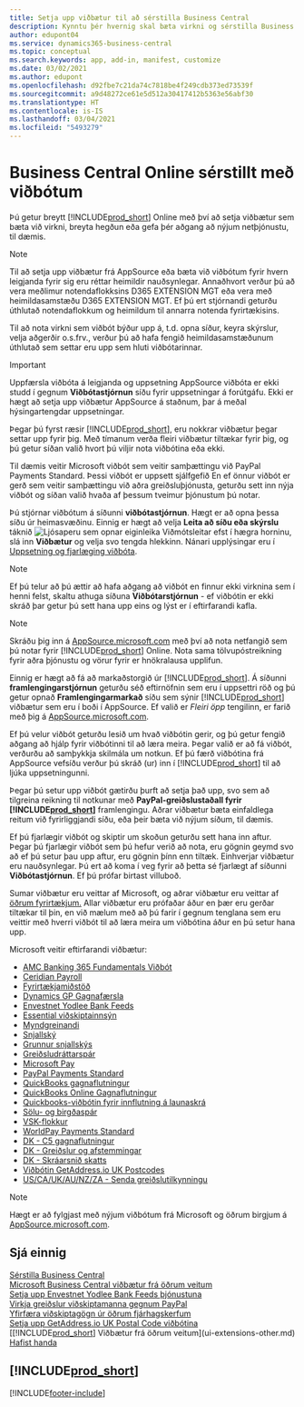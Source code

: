 ```yaml
---
title: Setja upp viðbætur til að sérstilla Business Central
description: Kynntu þér hvernig skal bæta virkni og sérstilla Business Central með því að setja upp viðbætur.
author: edupont04
ms.service: dynamics365-business-central
ms.topic: conceptual
ms.search.keywords: app, add-in, manifest, customize
ms.date: 03/02/2021
ms.author: edupont
ms.openlocfilehash: d92fbe7c21da74c7818be4f249cdb373ed73539f
ms.sourcegitcommit: a9d48272ce61e5d512a30417412b5363e56abf30
ms.translationtype: HT
ms.contentlocale: is-IS
ms.lasthandoff: 03/04/2021
ms.locfileid: "5493279"
---
```

# <a name="customizing-business-central-online-using-extensions"></a>Business Central Online sérstillt með viðbótum

Þú getur breytt [!INCLUDE[prod_short](includes/prod_short.md)] Online með því að setja viðbætur sem bæta við virkni, breyta hegðun eða gefa þér aðgang að nýjum netþjónustu, til dæmis.

> [!NOTE]
> Til að setja upp viðbætur frá AppSource eða bæta við viðbótum fyrir hvern leigjanda fyrir sig eru réttar heimildir nauðsynlegar. Annaðhvort verður þú að vera meðlimur notendaflokksins D365 EXTENSION MGT eða vera með heimildasamstæðu D365 EXTENSION MGT. Ef þú ert stjórnandi geturðu úthlutað notendaflokkum og heimildum til annarra notenda fyrirtækisins.

Til að nota virkni sem viðbót býður upp á, t.d. opna síður, keyra skýrslur, velja aðgerðir o.s.frv., verður þú að hafa fengið heimildasamstæðunum úthlutað sem settar eru upp sem hluti viðbótarinnar.

> [!IMPORTANT]  
> Uppfærsla viðbóta á leigjanda og uppsetning AppSource viðbóta er ekki studd í gegnum **Viðbótastjórnun** síðu fyrir uppsetningar á forútgáfu. Ekki er hægt að setja upp viðbætur AppSource á staðnum, þar á meðal hýsingartengdar uppsetningar.

Þegar þú fyrst ræsir [!INCLUDE[prod_short](includes/prod_short.md)], eru nokkrar viðbætur þegar settar upp fyrir þig. Með tímanum verða fleiri viðbætur tiltækar fyrir þig, og þú getur síðan valið hvort þú viljir nota viðbótina eða ekki.

Til dæmis veitir Microsoft viðbót sem veitir samþættingu við PayPal Payments Standard. Þessi viðbót er uppsett sjálfgefið
En ef önnur viðbót er gerð sem veitir samþættingu við aðra greiðsluþjónusta, geturðu sett inn nýja viðbót og síðan valið hvaða af þessum tveimur þjónustum þú notar.  

Þú stjórnar viðbótum á síðunni **viðbótastjórnun**. Hægt er að opna þessa síðu úr heimasvæðinu. Einnig er hægt að velja **Leita að síðu eða skýrslu** táknið ![Ljósaperu sem opnar eiginleika Viðmótsleitar](media/ui-search/search_small.png "Segðu mér hvað þú vilt gera") efst í hægra horninu, slá inn **Viðbætur** og velja svo tengda hlekkinn. Nánari upplýsingar eru í [Uppsetning og fjarlæging viðbóta](ui-extensions-install-uninstall.md).

> [!NOTE]  
> Ef þú telur að þú ættir að hafa aðgang að viðbót en finnur ekki virknina sem í henni felst, skaltu athuga síðuna **Viðbótarstjórnun** - ef viðbótin er ekki skráð þar getur þú sett hana upp eins og lýst er í eftirfarandi kafla.  

> [!NOTE]  
> Skráðu þig inn á [AppSource.microsoft.com](https://appsource.microsoft.com/) með því að nota netfangið sem þú notar fyrir [!INCLUDE[prod_short](includes/prod_short.md)] Online. Nota sama tölvupóstreikning fyrir aðra þjónustu og vörur fyrir er hnökralausa upplifun.  

Einnig er hægt að fá að markaðstorgið úr [!INCLUDE[prod_short](includes/prod_short.md)]. Á síðunni **framlengingarstjórnun** geturðu séð eftirnöfnin sem eru í uppsettri röð og þú getur opnað **Framlengingarmarkað** síðu sem sýnir [!INCLUDE[prod_short](includes/prod_short.md)] viðbætur sem eru í boði í AppSource. Ef valið er *Fleiri öpp* tengilinn, er farið með þig á [AppSource.microsoft.com](https://appsource.microsoft.com/marketplace/apps?product=dynamics-365%3Bdynamics-365-business-central&page=1).  

Ef þú velur viðbót geturðu lesið um hvað viðbótin gerir, og þú getur fengið aðgang að hjálp fyrir viðbótinni til að læra meira. Þegar valið er að fá viðbót, verðurðu að samþykkja skilmála um notkun. Ef þú færð viðbótina frá AppSource vefsíðu verður þú skráð (ur) inn í [!INCLUDE[prod_short](includes/prod_short.md)] til að ljúka uppsetningunni.  

Þegar þú setur upp viðbót gætirðu þurft að setja það upp, svo sem að tilgreina reikning til notkunar með **PayPal-greiðslustaðall fyrir [!INCLUDE[prod_short](includes/prod_short.md)]** framlengingu.
Aðrar viðbætur bæta einfaldlega reitum við fyrirliggjandi síðu, eða þeir bæta við nýjum síðum, til dæmis.   

Ef þú fjarlægir viðbót og skiptir um skoðun geturðu sett hana inn aftur. Þegar þú fjarlægir viðbót sem þú hefur verið að nota, eru gögnin geymd svo að ef þú setur þau upp aftur, eru gögnin þínn enn tiltæk. Einhverjar viðbætur eru nauðsynlegar. Þú ert að koma í veg fyrir að þetta sé fjarlægt af síðunni **Viðbótastjórnun**. Ef þú prófar birtast villuboð.  

Sumar viðbætur eru veittar af Microsoft, og aðrar viðbætur eru veittar af [öðrum fyrirtækjum.](ui-extensions-other.md) Allar viðbætur eru prófaðar áður en þær eru gerðar tiltækar til þin, en við mælum með að þú farir í gegnum tenglana sem eru veittir með hverri viðbót til að læra meira um viðbótina áður en þú setur hana upp.  

Microsoft veitir eftirfarandi viðbætur:  

* [AMC Banking 365 Fundamentals Viðbót](ui-extensions-amc-banking.md)
* [Ceridian Payroll](ui-extensions-ceridian-payroll.md)
* [Fyrirtækjamiðstöð](ui-extensions-company-hub.md)  
* [Dynamics GP Gagnafærsla](ui-extensions-dynamicsgp-data-migration.md)
* [Envestnet Yodlee Bank Feeds](ui-extensions-yodlee-bank-feeds.md)
* [Essential viðskiptainnsýn](ui-extensions-essential-business-insights.md)
* [Myndgreinandi](ui-extensions-image-analyzer.md)
* [Snjallský](ui-extensions-data-replication.md)
* [Grunnur snjallskýs](ui-extensions-intelligent-cloud.md)  
* [Greiðsludráttarspár](ui-extensions-late-payment-prediction.md)
* [Microsoft Pay](ui-extensions-microsoft-pay-payments.md)
* [PayPal Payments Standard](ui-extensions-paypal-payments-standard.md)
* [QuickBooks gagnaflutningur](ui-extensions-quickbooks-data-migration.md)
* [QuickBooks Online Gagnaflutningur](ui-extensions-quickbooks-online-data-migration.md)
* [Quickbooks-viðbótin fyrir innflutning á launaskrá](ui-extensions-quickbooks-payroll.md)
* [Sölu- og birgðaspár](ui-extensions-sales-forecast.md)
* [VSK-flokkur](ui-extensions-vat-group.md)
* [WorldPay Payments Standard](ui-extensions-worldpay-payments-standard.md)
* [DK - C5 gagnaflutningur](ui-extensions-c5-data-migration.md)
* [DK - Greiðslur og afstemmingar](ui-extensions-payments-reconciliation-formats-dk.md)
* [DK - Skráarsnið skatts](ui-extensions-tax-file-formats-dk.md)
* [Viðbótin GetAddress.io UK Postcodes](LocalFunctionality/UnitedKingdom/ui-extensions-getaddressio.md)  
* [US/CA/UK/AU/NZ/ZA - Senda greiðslutilkynningu](ui-extensions-send-remittance-advice.md)

> [!NOTE]  
> Hægt er að fylgjast með nýjum viðbótum frá Microsoft og öðrum birgjum á [AppSource.microsoft.com](https://appsource.microsoft.com/marketplace/apps?product=dynamics-365%3Bdynamics-365-business-central&page=1).

## <a name="see-also"></a>Sjá einnig

[Sérstilla Business Central](ui-customizing-overview.md)  
[Microsoft Business Central viðbætur frá öðrum veitum](ui-extensions-other.md)  
[Setja upp Envestnet Yodlee Bank Feeds þjónustuna](bank-how-setup-bank-statement-service.md)  
[Virkja greiðslur viðskiptamanna gegnum PayPal](sales-how-enable-payment-service-extensions.md)  
[Yfirfæra viðskiptagögn úr öðrum fjárhagskerfum](across-import-data-configuration-packages.md)  
[Setja upp GetAddress.io UK Postal Code viðbótina](LocalFunctionality/UnitedKingdom/uk-setup-postal-code-service.md)  
[[!INCLUDE[prod_short](includes/prod_short.md)] Viðbætur frá öðrum veitum](ui-extensions-other.md)  
[Hafist handa](product-get-started.md)  

## [!INCLUDE[prod_short](includes/free_trial_md.md)]  


[!INCLUDE[footer-include](includes/footer-banner.md)]
